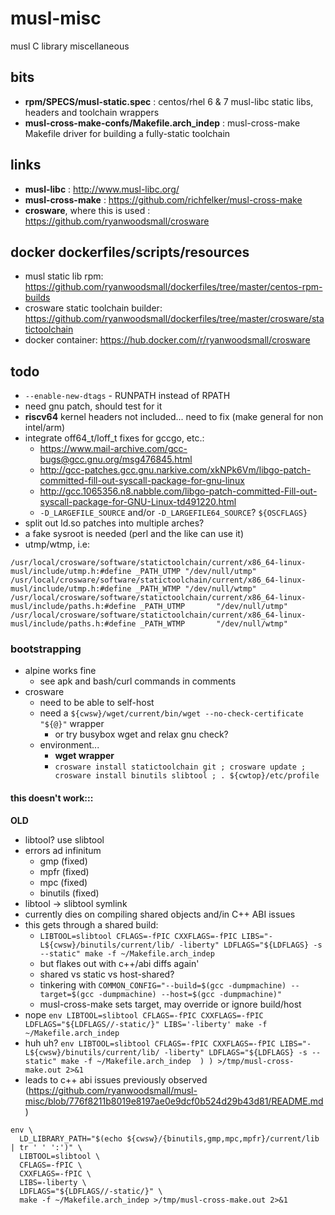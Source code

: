 # musl-misc
musl C library miscellaneous

## bits
- **rpm/SPECS/musl-static.spec** : centos/rhel 6 & 7 musl-libc static libs, headers and toolchain wrappers
- **musl-cross-make-confs/Makefile.arch_indep** : musl-cross-make Makefile driver for building a fully-static toolchain

## links
- **musl-libc** : http://www.musl-libc.org/
- **musl-cross-make** : https://github.com/richfelker/musl-cross-make
- **crosware**, where this is used : https://github.com/ryanwoodsmall/crosware

## docker dockerfiles/scripts/resources
- musl static lib rpm: https://github.com/ryanwoodsmall/dockerfiles/tree/master/centos-rpm-builds
- crosware static toolchain builder: https://github.com/ryanwoodsmall/dockerfiles/tree/master/crosware/statictoolchain
- docker container: https://hub.docker.com/r/ryanwoodsmall/crosware

## todo
- `--enable-new-dtags` - RUNPATH instead of RPATH
- need gnu patch, should test for it
- **riscv64** kernel headers not included... need to fix (make general for non intel/arm)
- integrate off64\_t/loff\_t fixes for gccgo, etc.:
  - https://www.mail-archive.com/gcc-bugs@gcc.gnu.org/msg476845.html
  - http://gcc-patches.gcc.gnu.narkive.com/xkNPk6Vm/libgo-patch-committed-fill-out-syscall-package-for-gnu-linux
  - http://gcc.1065356.n8.nabble.com/libgo-patch-committed-Fill-out-syscall-package-for-GNU-Linux-td491220.html
  - ```-D_LARGEFILE_SOURCE``` and/or ```-D_LARGEFILE64_SOURCE```? ```${OSCFLAGS}```
- split out ld.so patches into multiple arches?
- a fake sysroot is needed (perl and the like can use it)
- utmp/wtmp, i.e:
```
/usr/local/crosware/software/statictoolchain/current/x86_64-linux-musl/include/utmp.h:#define _PATH_UTMP "/dev/null/utmp"
/usr/local/crosware/software/statictoolchain/current/x86_64-linux-musl/include/utmp.h:#define _PATH_WTMP "/dev/null/wtmp"
/usr/local/crosware/software/statictoolchain/current/x86_64-linux-musl/include/paths.h:#define _PATH_UTMP       "/dev/null/utmp"
/usr/local/crosware/software/statictoolchain/current/x86_64-linux-musl/include/paths.h:#define _PATH_WTMP       "/dev/null/wtmp"
```

### bootstrapping
- alpine works fine
  - see apk and bash/curl commands in comments
- crosware
  - need to be able to self-host
  - need a ```${cwsw}/wget/current/bin/wget --no-check-certificate "${@}"``` wrapper
    - or try busybox wget and relax gnu check?
  - environment...
    - **wget wrapper**
    - ```crosware install statictoolchain git ; crosware update ; crosware install binutils slibtool ; . ${cwtop}/etc/profile```

#### this doesn't work:::

**OLD**

- libtool? use slibtool
- errors ad infinitum
  - gmp (fixed)
  - mpfr (fixed)
  - mpc (fixed)
  - binutils (fixed)
- libtool -> slibtool symlink
- currently dies on compiling shared objects and/in C++ ABI issues
- this gets through a shared build:
  - ```LIBTOOL=slibtool CFLAGS=-fPIC CXXFLAGS=-fPIC LIBS="-L${cwsw}/binutils/current/lib/ -liberty" LDFLAGS="${LDFLAGS} -s --static" make -f ~/Makefile.arch_indep```
  - but flakes out with c++/abi diffs again'
  - shared vs static vs host-shared?
  - tinkering with ```COMMON_CONFIG="--build=$(gcc -dumpmachine) --target=$(gcc -dumpmachine) --host=$(gcc -dumpmachine)"```
  - musl-cross-make sets target, may override or ignore build/host
- nope ```env LIBTOOL=slibtool CFLAGS=-fPIC CXXFLAGS=-fPIC LDFLAGS="${LDFLAGS//-static/}" LIBS='-liberty' make -f ~/Makefile.arch_indep```
- huh uh? ```env LIBTOOL=slibtool CFLAGS=-fPIC CXXFLAGS=-fPIC LIBS="-L${cwsw}/binutils/current/lib/ -liberty" LDFLAGS="${LDFLAGS} -s --static" make -f ~/Makefile.arch_indep  ) ) >/tmp/musl-cross-make.out 2>&1```
- leads to c++ abi issues previously observed (https://github.com/ryanwoodsmall/musl-misc/blob/776f8211b8019e8197ae0e9dcf0b524d29b43d81/README.md)
```
env \
  LD_LIBRARY_PATH="$(echo ${cwsw}/{binutils,gmp,mpc,mpfr}/current/lib | tr ' ' ':')" \
  LIBTOOL=slibtool \
  CFLAGS=-fPIC \
  CXXFLAGS=-fPIC \
  LIBS=-liberty \
  LDFLAGS="${LDFLAGS//-static/}" \
  make -f ~/Makefile.arch_indep >/tmp/musl-cross-make.out 2>&1
```
